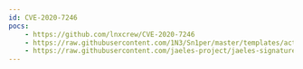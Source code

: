 ```yaml
---
id: CVE-2020-7246
pocs:
    - https://github.com/lnxcrew/CVE-2020-7246
    - https://raw.githubusercontent.com/1N3/Sn1per/master/templates/active/CVE-2020-7246_-_qdPM_Authenticated_Remote_Code_Execution.sh
    - https://raw.githubusercontent.com/jaeles-project/jaeles-signatures/master/cves/qdpm-authenticated-rce-cve-2020-7246.yaml
---
```

